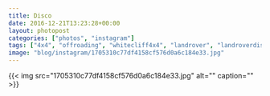 ```yaml
---
title: Disco
date: 2016-12-21T13:23:28+00:00
layout: photopost
categories: ["photos", "instagram"]
tags: ["4x4", "offroading", "whitecliff4x4", "landrover", "landroverdiscovery", "motorsport"]
image: "blog/instagram/1705310c77df4158cf576d0a6c184e33.jpg"
---
```


{{< img src="1705310c77df4158cf576d0a6c184e33.jpg" alt="" caption="" >}}




